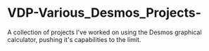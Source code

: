 # VDP-Various_Desmos_Projects-
A collection of projects I've worked on using the Desmos graphical calculator, pushing it's capabilities to the limit.
